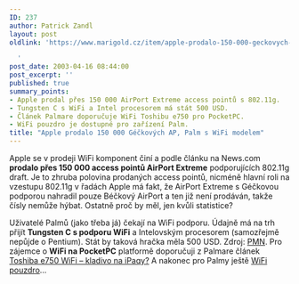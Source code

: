 ```yaml
---
ID: 237
author: Patrick Zandl
layout: post
oldlink: 'https://www.marigold.cz/item/apple-prodalo-150-000-geckovych-ap-palm-s-wifi-modelem

  '
post_date: 2003-04-16 08:44:00
post_excerpt: ''
published: true
summary_points:
- Apple prodal přes 150 000 AirPort Extreme access pointů s 802.11g.
- Tungsten C s WiFi a Intel procesorem má stát 500 USD.
- Článek Palmare doporučuje WiFi Toshibu e750 pro PocketPC.
- WiFi pouzdro je dostupné pro zařízení Palm.
title: "Apple prodalo 150 000 Géčkových AP, Palm s WiFi modelem"
---
```


<p>
Apple se v prodeji WiFi komponent činí a podle článku na News.com <STRONG>prodalo přes 150 000 access pointů AirPort Extreme</STRONG> podporujících 802.11g draft. Je to zhruba polovina prodaných access pointů, nicméně hlavní roli na vzestupu 802.11g v řadách Apple má fakt, že AirPort Extreme s Géčkovou podporou nahradil pouze Béčkový AirPort a ten již není prodáván, takže čísly nemůže hýbat. Ostatně proč by měl, jen kvůli statistice?</p>

<p>
Uživatelé Palmů (jako třeba já) čekají na WiFi podporu. Údajně má na trh přijít <STRONG>Tungsten C s podporu WiFi</STRONG> a Intelovským procesorem (samozřejmě nepůjde o Pentium). Stát by taková hračka měla 500 USD.&#160;Zdroj: <A href="http://www.pmn.co.uk/20030415palm.shtml" target=_blank>PMN</A>. Pro zájemce o <STRONG>WiFi na PocketPC</STRONG> platformě doporučuji z Palmare článek <A class=nadpis href="http://www.palmare.cz/PocketPC_WinCE/WinCE_Hardware/toshibae750030416.html">Toshiba e750 WiFi &#8211; kladivo na iPaqy?</A>&#160;A nakonec pro Palmy ještě <A href="http://www.palmare.cz/palmareport/palmareport030414.html" target=_blank>WiFi pouzdro</A>...<BR></p>
